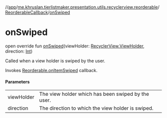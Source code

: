 //[app](../../../index.md)/[me.khruslan.tierlistmaker.presentation.utils.recyclerview.reorderable](../index.md)/[ReorderableCallback](index.md)/[onSwiped](on-swiped.md)

# onSwiped

open override fun [onSwiped](on-swiped.md)(viewHolder: [RecyclerView.ViewHolder](https://developer.android.com/reference/kotlin/androidx/recyclerview/widget/RecyclerView.ViewHolder.html), direction: [Int](https://kotlinlang.org/api/latest/jvm/stdlib/kotlin/-int/index.html))

Called when a view holder is swiped by the user.

Invokes [Reorderable.onItemSwiped](../-reorderable/on-item-swiped.md) callback.

#### Parameters

| | |
|---|---|
| viewHolder | The view holder which has been swiped by the user. |
| direction | The direction to which the view holder is swiped. |
